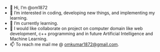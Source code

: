 - 👋 Hi, I’m @om1872
- 👀 I’m interested in coding, developing new things, and implementing my learning.
- 🌱 I’m currently learning.
- 💞️ I would like collaborate on project on computer domain like web development, c++ programming and in future Artificial Intelligence and Machine Learning.
- 📫 To reach me mail me @ omkumar1872@gmail.com.

<!---
om1872/om1872 is a ✨ special ✨ repository because its `README.md` (this file) appears on your GitHub profile.
You can click the Preview link to take a look at your changes.
--->
